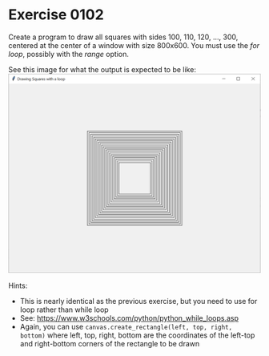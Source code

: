 # Exercise 0102

Create a program to draw all squares with sides 100, 110, 120, ..., 300, centered at the center of a window with size 800x600.
You must use the *for loop*, possibly with the *range* option.

See this image for what the output is expected to be like:
![co-centric squares](https://raw.githubusercontent.com/NPaspallis/CO1417/main/week01-drawing-colored-shapes/xtras/Exercise0101.png)

Hints:
- This is nearly identical as the previous exercise, but you need to use for loop rather than while loop
- See: https://www.w3schools.com/python/python_while_loops.asp
- Again, you can use `canvas.create_rectangle(left, top, right, bottom)` where left, top, right, bottom are the
coordinates of the left-top and right-bottom corners of the rectangle to be drawn
